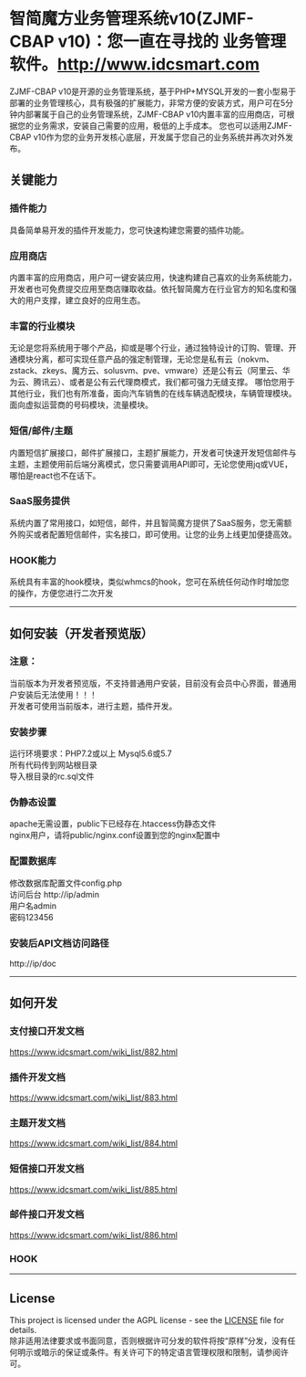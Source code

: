 # 智简魔方业务管理系统v10(ZJMF-CBAP v10)：您一直在寻找的 业务管理软件。http://www.idcsmart.com

ZJMF-CBAP v10是开源的业务管理系统，基于PHP+MYSQL开发的一套小型易于部署的业务管理核心，具有极强的扩展能力，非常方便的安装方式，用户可在5分钟内部署属于自己的业务管理系统，ZJMF-CBAP v10内置丰富的应用商店，可根据您的业务需求，安装自己需要的应用，极低的上手成本。
您也可以适用ZJMF-CBAP v10作为您的业务开发核心底层，开发属于您自己的业务系统并再次对外发布。

## 关键能力
### 插件能力
具备简单易开发的插件开发能力，您可快速构建您需要的插件功能。
### 应用商店
内置丰富的应用商店，用户可一键安装应用，快速构建自己喜欢的业务系统能力，开发者也可免费提交应用至商店赚取收益。依托智简魔方在行业官方的知名度和强大的用户支撑，建立良好的应用生态。
### 丰富的行业模块 
无论是您将系统用于哪个产品，抑或是哪个行业，通过独特设计的订购、管理、开通模块分离，都可实现任意产品的强定制管理，无论您是私有云（nokvm、zstack、zkeys、魔方云、solusvm、pve、vmware）还是公有云（阿里云、华为云、腾讯云）、或者是公有云代理商模式，我们都可强力无缝支撑。
哪怕您用于其他行业，我们也有所准备，面向汽车销售的在线车辆选配模块，车辆管理模块。面向虚拟运营商的号码模块，流量模块。
### 短信/邮件/主题
内置短信扩展接口，邮件扩展接口，主题扩展能力，开发者可快速开发短信邮件与主题，主题使用前后端分离模式，您只需要调用API即可，无论您使用jq或VUE，哪怕是react也不在话下。
### SaaS服务提供
系统内置了常用接口，如短信，邮件，并且智简魔方提供了SaaS服务，您无需额外购买或者配置短信邮件，实名接口，即可使用。让您的业务上线更加便捷高效。
### HOOK能力
系统具有丰富的hook模块，类似whmcs的hook，您可在系统任何动作时增加您的操作，方便您进行二次开发



***

## 如何安装（开发者预览版）
### 注意：
当前版本为开发者预览版，不支持普通用户安装，目前没有会员中心界面，普通用户安装后无法使用！！！<br>
开发者可使用当前版本，进行主题，插件开发。<br>
### 安装步骤
运行环境要求：PHP7.2或以上  Mysql5.6或5.7<br>
所有代码传到网站根目录<br>
导入根目录的rc.sql文件<br>
### 伪静态设置
apache无需设置，public下已经存在.htaccess伪静态文件<br>
nginx用户，请将public/nginx.conf设置到您的nginx配置中<br>
### 配置数据库
修改数据库配置文件config.php<br>
访问后台 http://ip/admin<br>
用户名admin<br>
密码123456<br>


### 安装后API文档访问路径
http://ip/doc




***

## 如何开发
### 支付接口开发文档
https://www.idcsmart.com/wiki_list/882.html
### 插件开发文档
https://www.idcsmart.com/wiki_list/883.html
### 主题开发文档
https://www.idcsmart.com/wiki_list/884.html
### 短信接口开发文档
https://www.idcsmart.com/wiki_list/885.html
### 邮件接口开发文档
https://www.idcsmart.com/wiki_list/886.html
### HOOK

***

## License
This project is licensed under the AGPL license - see the [LICENSE](https://github.com/idcsmart/ZJMF-CBAP/blob/main/LICENSE) file for details.<br>
除非适用法律要求或书面同意，否则根据许可分发的软件将按“原样”分发，没有任何明示或暗示的保证或条件。有关许可下的特定语言管理权限和限制，请参阅许可。
